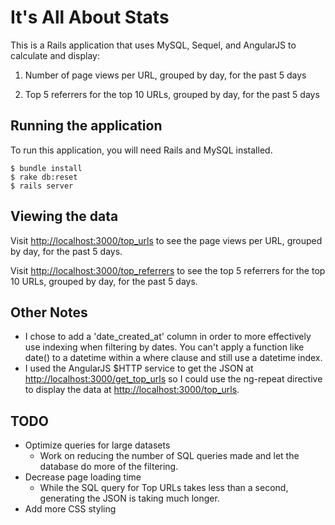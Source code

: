 # It's All About Stats

This is a Rails application that uses MySQL, Sequel, and AngularJS to calculate and display:

1. Number of page views per URL, grouped by day, for the past 5 days

2. Top 5 referrers for the top 10 URLs, grouped by day, for the past 5 days

## Running the application

To run this application, you will need Rails and MySQL installed.

```
$ bundle install
$ rake db:reset
$ rails server
```

## Viewing the data

Visit [http://localhost:3000/top_urls](http://localhost:3000/top_urls) to
see the page views per URL, grouped by day, for the past 5 days.

Visit [http://localhost:3000/top_referrers](http://localhost:3000/top_referrers) to
see the top 5 referrers for the top 10 URLs, grouped by day, for the past 5 days. 

## Other Notes
* I chose to add a 'date_created_at' column in order to more effectively use indexing
when filtering by dates. You can't apply a function like date() to a datetime
within a where clause and still use a datetime index.
* I used the AngularJS $HTTP service to get the JSON at
[http://localhost:3000/get_top_urls](http://localhost:3000/get_top_urls) so I could
use the ng-repeat directive to display the data at
[http://localhost:3000/top_urls](http://localhost:3000/top_urls).

## TODO

* Optimize queries for large datasets
    - Work on reducing the number of SQL queries made and let the database
    do more of the filtering.
* Decrease page loading time
    - While the SQL query for Top URLs takes less than a second, generating the JSON
    is taking much longer.
* Add more CSS styling



